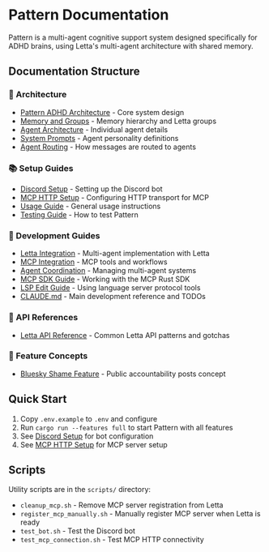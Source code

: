 # Pattern Documentation

Pattern is a multi-agent cognitive support system designed specifically for ADHD brains, using Letta's multi-agent architecture with shared memory.

## Documentation Structure

### 📐 Architecture
- [Pattern ADHD Architecture](architecture/PATTERN_ADHD_ARCHITECTURE.md) - Core system design
- [Memory and Groups](architecture/MEMORY_AND_GROUPS.md) - Memory hierarchy and Letta groups
- [Agent Architecture](architecture/pattern-agent-architecture.md) - Individual agent details
- [System Prompts](architecture/pattern-system-prompts.md) - Agent personality definitions
- [Agent Routing](architecture/AGENT-ROUTING.md) - How messages are routed to agents

### 📚 Setup Guides
- [Discord Setup](guides/DISCORD_SETUP.md) - Setting up the Discord bot
- [MCP HTTP Setup](guides/MCP_HTTP_SETUP.md) - Configuring HTTP transport for MCP
- [Usage Guide](guides/USAGE.md) - General usage instructions
- [Testing Guide](guides/TESTING.md) - How to test Pattern

### 🔧 Development Guides
- [Letta Integration](guides/LETTA_INTEGRATION.md) - Multi-agent implementation with Letta
- [MCP Integration](guides/MCP_INTEGRATION.md) - MCP tools and workflows
- [Agent Coordination](guides/AGENT_COORDINATION.md) - Managing multi-agent systems
- [MCP SDK Guide](guides/MCP_SDK_GUIDE.md) - Working with the MCP Rust SDK
- [LSP Edit Guide](guides/LSP_EDIT_GUIDE.md) - Using language server protocol tools
- [CLAUDE.md](../CLAUDE.md) - Main development reference and TODOs

### 📖 API References
- [Letta API Reference](api/LETTA_API_REFERENCE.md) - Common Letta API patterns and gotchas

### 🎯 Feature Concepts
- [Bluesky Shame Feature](BLUESKY_SHAME_FEATURE.md) - Public accountability posts concept

## Quick Start

1. Copy `.env.example` to `.env` and configure
2. Run `cargo run --features full` to start Pattern with all features
3. See [Discord Setup](guides/DISCORD_SETUP.md) for bot configuration
4. See [MCP HTTP Setup](guides/MCP_HTTP_SETUP.md) for MCP server setup

## Scripts

Utility scripts are in the `scripts/` directory:
- `cleanup_mcp.sh` - Remove MCP server registration from Letta
- `register_mcp_manually.sh` - Manually register MCP server when Letta is ready
- `test_bot.sh` - Test the Discord bot
- `test_mcp_connection.sh` - Test MCP HTTP connectivity